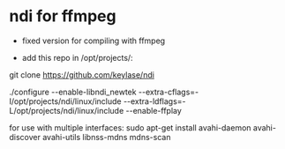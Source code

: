 # ndi for ffmpeg 
- fixed version for compiling with ffmpeg

- add this repo in /opt/projects/:

git clone https://github.com/keylase/ndi

./configure --enable-libndi_newtek --extra-cflags=-I/opt/projects/ndi/linux/include --extra-ldflags=-L/opt/projects/ndi/linux/include --enable-ffplay

for use with multiple interfaces:
sudo apt-get install avahi-daemon avahi-discover avahi-utils libnss-mdns mdns-scan

